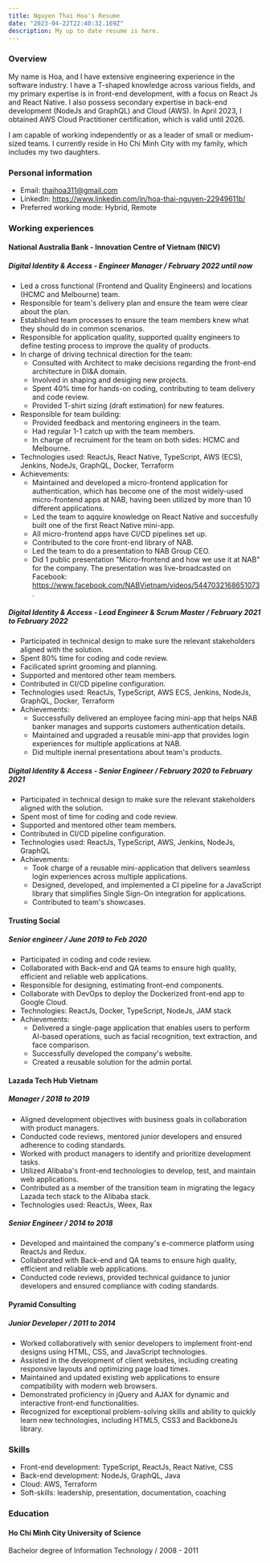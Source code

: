 ```yaml
---
title: Nguyen Thai Hoa's Resume
date: "2023-04-22T22:40:32.169Z"
description: My up to date resume is here.
---
```


### Overview

My name is Hoa, and I have extensive engineering experience in the software industry. I have a T-shaped knowledge across various fields, and my primary expertise is in front-end development, with a focus on React Js and React Native. I also possess secondary expertise in back-end development (NodeJs and GraphQL) and Cloud (AWS). In April 2023, I obtained AWS Cloud Practitioner certification, which is valid until 2026.

I am capable of working independently or as a leader of small or medium-sized teams. I currently reside in Ho Chi Minh City with my family, which includes my two daughters.

### Personal information

- Email: thaihoa311@gmail.com
- LinkedIn: https://www.linkedin.com/in/hoa-thai-nguyen-22949611b/
- Preferred working mode: Hybrid, Remote

### Working experiences

#### National Australia Bank - Innovation Centre of Vietnam (NICV)

##### Digital Identity & Access - Engineer Manager / February 2022 until now

- Led a cross functional (Frontend and Quality Engineers) and locations (HCMC and Melbourne) team.
- Responsible for team's delivery plan and ensure the team were clear about the plan.
- Established team processes to ensure the team members knew what they should do in common scenarios.
- Responsible for application quality, supported quality engineers to define testing process to improve the quality of products.
- In charge of driving technical direction for the team:
    - Consulted with Architect to make decisions regarding the front-end architecture in DI&A domain.
    - Involved in shaping and desiging new projects.
    - Spent 40% time for hands-on coding, contributing to team delivery and code review.
    - Provided T-shirt sizing (draft estimation) for new features.
- Responsible for team building:
    - Provided feedback and mentoring engineers in the team.
    - Had regular 1-1 catch up with the team members.
    - In charge of recruiment for the team on both sides: HCMC and Melbourne.
- Technologies used: ReactJs, React Native, TypeScript, AWS (ECS), Jenkins, NodeJs, GraphQL, Docker, Terraform
- Achievements:
    - Maintained and developed a micro-frontend application for authentication, which has become one of the most widely-used micro-frontend apps at NAB, having been utilized by more than 10 different applications.
    - Led the team to aqquire knowledge on React Native and succesfully built one of the first React Native mini-app.
    - All micro-frontend apps have CI/CD pipelines set up.
    - Contributed to the core front-end library of NAB.
    - Led the team to do a presentation to NAB Group CEO.
    - Did 1 public presentation "Micro-frontend and how we use it at NAB" for the company. The presentation was live-broadcasted on Facebook: https://www.facebook.com/NABVietnam/videos/5447032168651073.

##### Digital Identity & Access - Lead Engineer & Scrum Master / February 2021 to February 2022

- Participated in technical design to make sure the relevant stakeholders aligned with the solution.
- Spent 80% time for coding and code review.
- Facilicated sprint grooming and planning.
- Supported and mentored other team members.
- Contributed in CI/CD pipeline configuration.
- Technologies used: ReactJs, TypeScript, AWS ECS, Jenkins, NodeJs, GraphQL, Docker, Terraform
- Achievements:
    - Successfully delivered an employee facing mini-app that helps NAB banker manages and supports customers authentication details.
    - Maintained and upgraded a reusable mini-app that provides login experiences for multiple applications at NAB.
    - Did multiple inernal presentations about team's products.

##### Digital Identity & Access - Senior Engineer / February 2020 to February 2021

- Participated in technical design to make sure the relevant stakeholders aligned with the solution.
- Spent most of time for coding and code review.
- Supported and mentored other team members.
- Contributed in CI/CD pipeline configuration.
- Technologies used: ReactJs, TypeScript, AWS, Jenkins, NodeJs, GraphQL
- Achievements:
    - Took charge of a reusable mini-application that delivers seamless login experiences across multiple applications.
    - Designed, developed, and implemented a CI pipeline for a JavaScript library that simplifies Single Sign-On integration for applications.
    - Contributed to team's showcases.

#### Trusting Social

##### Senior engineer / June 2019 to Feb 2020

- Participated in coding and code review.
- Collaborated with Back-end and QA teams to ensure high quality, efficient and reliable web applications.
- Responsible for designing, estimating front-end components.
- Collaborate with DevOps to deploy the Dockerized front-end app to Google Cloud.
- Technologies: ReactJs, Docker, TypeScript, NodeJs, JAM stack
- Achievements:
    - Delivered a single-page application that enables users to perform AI-based operations, such as facial recognition, text extraction, and face comparison.
    - Successfully developed the company's website.
    - Created a reusable solution for the admin portal.

#### Lazada Tech Hub Vietnam

##### Manager / 2018 to 2019

- Aligned development objectives with business goals in collaboration with product managers.
- Conducted code reviews, mentored junior developers and ensured adherence to coding standards.
- Worked with product managers to identify and prioritize development tasks.
- Utilized Alibaba's front-end technologies to develop, test, and maintain web applications.
- Contributed as a member of the transition team in migrating the legacy Lazada tech stack to the Alibaba stack.
- Technologies used: ReactJs, Weex, Rax

##### Senior Engineer / 2014 to 2018

- Developed and maintained the company's e-commerce platform using ReactJs and Redux.
- Collaborated with Back-end and QA teams to ensure high quality, efficient and reliable web applications.
- Conducted code reviews, provided technical guidance to junior developers and ensured compliance with coding standards.

#### Pyramid Consulting

##### Junior Developer / 2011 to 2014

- Worked collaboratively with senior developers to implement front-end designs using HTML, CSS, and JavaScript technologies.
- Assisted in the development of client websites, including creating responsive layouts and optimizing page load times.
- Maintained and updated existing web applications to ensure compatibility with modern web browsers.
- Demonstrated proficiency in jQuery and AJAX for dynamic and interactive front-end functionalities.
- Recognized for exceptional problem-solving skills and ability to quickly learn new technologies, including HTML5, CSS3 and BackboneJs library.

### Skills

- Front-end development: TypeScript, ReactJs, React Native, CSS
- Back-end development: NodeJs, GraphQL, Java
- Cloud: AWS, Terraform
- Soft-skills: leadership, presentation, documentation, coaching

### Education

#### Ho Chi Minh City University of Science
Bachelor degree of Information Technology / 2008 - 2011